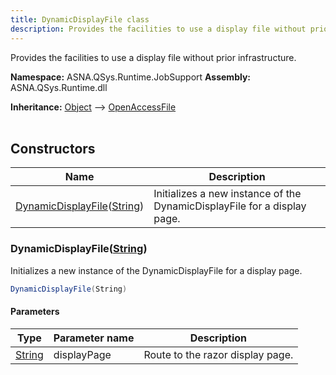 ```yaml
---
title: DynamicDisplayFile class
description: Provides the facilities to use a display file without prior infrastructure.
---
```


Provides the facilities to use a display file without prior infrastructure.

**Namespace:** ASNA.QSys.Runtime.JobSupport
**Assembly:** ASNA.QSys.Runtime.dll

**Inheritance:** [Object](https://docs.microsoft.com/en-us/dotnet/api/system.object) --> [OpenAccessFile](/reference/runtime/qsys-runtime-job-support/open-access-file.html)
<br>
<br>

## Constructors

| Name | Description |
| --- | --- |
| [DynamicDisplayFile](#dynamicdisplayfilestring)([String](https://docs.microsoft.com/en-us/dotnet/api/system.string)) | Initializes a new instance of the DynamicDisplayFile for a display page.

### DynamicDisplayFile([String](https://docs.microsoft.com/en-us/dotnet/api/system.string))

Initializes a new instance of the DynamicDisplayFile for a display page.

```cs
DynamicDisplayFile(String)
```

#### Parameters

| Type | Parameter name | Description
| --- | --- | ---
| [String](https://docs.microsoft.com/en-us/dotnet/api/system.string) | displayPage | Route to the razor display page.

